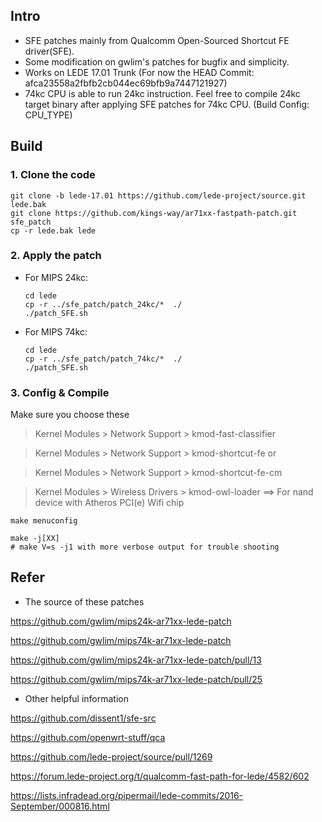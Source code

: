 ## Intro
* SFE patches mainly from Qualcomm Open-Sourced Shortcut FE driver(SFE).
* Some modification on gwlim's patches for bugfix and simplicity.
* Works on LEDE 17.01 Trunk (For now the HEAD Commit: afca23558a2fbfb2cb044ec69bfb9a7447121927)
* 74kc CPU is able to run 24kc instruction. Feel free to compile 24kc target binary after applying SFE patches for 74kc CPU. (Build Config: CPU_TYPE)

## Build
### 1. Clone the code

	git clone -b lede-17.01 https://github.com/lede-project/source.git lede.bak
	git clone https://github.com/kings-way/ar71xx-fastpath-patch.git sfe_patch
	cp -r lede.bak lede

### 2. Apply the patch
* For MIPS 24kc:
	```
	cd lede
	cp -r ../sfe_patch/patch_24kc/*  ./
	./patch_SFE.sh
	```

* For MIPS 74kc:
	```	
	cd lede
	cp -r ../sfe_patch/patch_74kc/*  ./
	./patch_SFE.sh
	```

### 3. Config & Compile
Make sure you choose these
> Kernel Modules > Network Support > kmod-fast-classifier

> Kernel Modules > Network Support > kmod-shortcut-fe or 

> Kernel Modules > Network Support > kmod-shortcut-fe-cm

> Kernel Modules > Wireless Drivers > kmod-owl-loader  ==> For nand device with Atheros PCI(e) Wifi chip

	make menuconfig
	
	make -j[XX]
	# make V=s -j1 with more verbose output for trouble shooting

## Refer
* The source of these patches

https://github.com/gwlim/mips24k-ar71xx-lede-patch

https://github.com/gwlim/mips74k-ar71xx-lede-patch

https://github.com/gwlim/mips24k-ar71xx-lede-patch/pull/13

https://github.com/gwlim/mips74k-ar71xx-lede-patch/pull/25


* Other helpful information

https://github.com/dissent1/sfe-src

https://github.com/openwrt-stuff/qca

https://github.com/lede-project/source/pull/1269

https://forum.lede-project.org/t/qualcomm-fast-path-for-lede/4582/602

https://lists.infradead.org/pipermail/lede-commits/2016-September/000816.html

